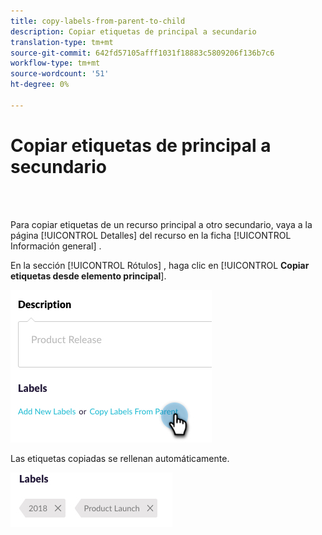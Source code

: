 ```yaml
---
title: copy-labels-from-parent-to-child
description: Copiar etiquetas de principal a secundario
translation-type: tm+mt
source-git-commit: 642fd57105afff1031f18883c5809206f136b7c6
workflow-type: tm+mt
source-wordcount: '51'
ht-degree: 0%

---
```



# Copiar etiquetas de principal a secundario

<br> 

Para copiar etiquetas de un recurso principal a otro secundario, vaya a la página [!UICONTROL Detalles] del recurso en la ficha [!UICONTROL Información general] .

En la sección [!UICONTROL Rótulos] , haga clic en [!UICONTROL **Copiar etiquetas desde elemento principal**].

![Imagen uno](/help/sky/assets/labels/copy-labels-from-parent-to-child/copy-labels-from-parent-to-child-1.jpg)

Las etiquetas copiadas se rellenan automáticamente.

![Imagen dos](/help/sky/assets/labels/copy-labels-from-parent-to-child/copy-labels-from-parent-to-child-2.jpg)
